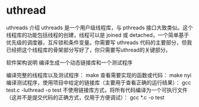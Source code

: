 # uthread

uthreads  介绍
uthreads 是一个用户级线程库，与 pthreads 接口大致类似。这个线程库的功能包括线程的创建，线程可以是 joined 或 detached，一个简单基于优先级的调度器，互斥锁和条件变量。你需要写 uthreads 代码的主要部分，但我已经把这个线程库的骨架部分写好了，你只需要写uthread的关键部分。

软件架构说明
编译生成一个动态链接库和一个测试程序


编译完整的线程库以及测试程序：
make
查看需要实现的函数或代码：
make nyi
编译测试程序，使用项目中给定的链接库（主要用于查看正确的运行结果）：
gcc test.c -luthread -o test
不使用链接库方式，将所有代码编译为一个可执行文件（这并不是提交代码的正确方式，仅用于方便调试）：
gcc *.c -o test

